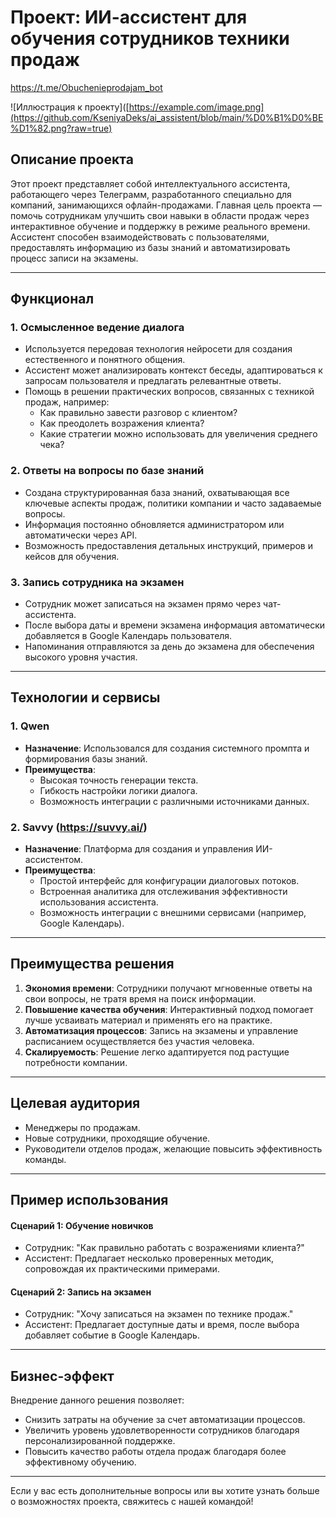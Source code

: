 # Проект: ИИ-ассистент для обучения сотрудников техники продаж
https://t.me/Obuchenieprodajam_bot


![Иллюстрация к проекту]([https://example.com/image.png](https://github.com/KseniyaDeks/ai_assistent/blob/main/%D0%B1%D0%BE%D1%82.png?raw=true)


## Описание проекта

Этот проект представляет собой интеллектуального ассистента, работающего через Телеграмм, разработанного специально для компаний, занимающихся офлайн-продажами. Главная цель проекта — помочь сотрудникам улучшить свои навыки в области продаж через интерактивное обучение и поддержку в режиме реального времени. Ассистент способен взаимодействовать с пользователями, предоставлять информацию из базы знаний и автоматизировать процесс записи на экзамены.

---

## Функционал

### 1. **Осмысленное ведение диалога**
   - Используется передовая технология нейросети для создания естественного и понятного общения.
   - Ассистент может анализировать контекст беседы, адаптироваться к запросам пользователя и предлагать релевантные ответы.
   - Помощь в решении практических вопросов, связанных с техникой продаж, например:
     - Как правильно завести разговор с клиентом?
     - Как преодолеть возражения клиента?
     - Какие стратегии можно использовать для увеличения среднего чека?

### 2. **Ответы на вопросы по базе знаний**
   - Создана структурированная база знаний, охватывающая все ключевые аспекты продаж, политики компании и часто задаваемые вопросы.
   - Информация постоянно обновляется администратором или автоматически через API.
   - Возможность предоставления детальных инструкций, примеров и кейсов для обучения.

### 3. **Запись сотрудника на экзамен**
   - Сотрудник может записаться на экзамен прямо через чат-ассистента.
   - После выбора даты и времени экзамена информация автоматически добавляется в Google Календарь пользователя.
   - Напоминания отправляются за день до экзамена для обеспечения высокого уровня участия.

---

## Технологии и сервисы

### 1. **Qwen**
   - **Назначение**: Использовался для создания системного промпта и формирования базы знаний.
   - **Преимущества**:
     - Высокая точность генерации текста.
     - Гибкость настройки логики диалога.
     - Возможность интеграции с различными источниками данных.

### 2. **Savvy (https://suvvy.ai/)**
   - **Назначение**: Платформа для создания и управления ИИ-ассистентом.
   - **Преимущества**:
     - Простой интерфейс для конфигурации диалоговых потоков.
     - Встроенная аналитика для отслеживания эффективности использования ассистента.
     - Возможность интеграции с внешними сервисами (например, Google Календарь).

---

## Преимущества решения

1. **Экономия времени**: Сотрудники получают мгновенные ответы на свои вопросы, не тратя время на поиск информации.
2. **Повышение качества обучения**: Интерактивный подход помогает лучше усваивать материал и применять его на практике.
3. **Автоматизация процессов**: Запись на экзамены и управление расписанием осуществляется без участия человека.
4. **Скалируемость**: Решение легко адаптируется под растущие потребности компании.

---

## Целевая аудитория
- Менеджеры по продажам.
- Новые сотрудники, проходящие обучение.
- Руководители отделов продаж, желающие повысить эффективность команды.

---

## Пример использования

#### Сценарий 1: Обучение новичков
- Сотрудник: "Как правильно работать с возражениями клиента?"
- Ассистент: Предлагает несколько проверенных методик, сопровождая их практическими примерами.

#### Сценарий 2: Запись на экзамен
- Сотрудник: "Хочу записаться на экзамен по технике продаж."
- Ассистент: Предлагает доступные даты и время, после выбора добавляет событие в Google Календарь.

---

## Бизнес-эффект
Внедрение данного решения позволяет:
- Снизить затраты на обучение за счет автоматизации процессов.
- Увеличить уровень удовлетворенности сотрудников благодаря персонализированной поддержке.
- Повысить качество работы отдела продаж благодаря более эффективному обучению.

---

Если у вас есть дополнительные вопросы или вы хотите узнать больше о возможностях проекта, свяжитесь с нашей командой!
